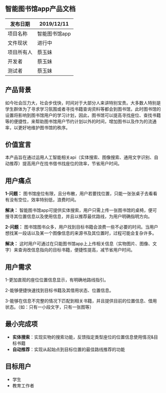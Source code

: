 ## **智能图书馆app产品文档**

发布日期 | 2019/12/11
---|---
项目名称 | 智能图书馆app
文件现状|进行中
项目所有人 |蔡玉妹
开发者 |蔡玉妹
测试者|蔡玉妹

## 产品背景
如今社会压力大，社会步伐快，时间对于大部分人来讲特别宝贵。大多数人特别是学生群体为了寻求学习氛围或者寻找书籍查询资料等都会到图书馆，此时图书馆的设置将影响到图书馆用户的学习计划，因此，图书馆可以提高寻找座位、查找书籍等的便捷性，来帮助图书馆用户节约计划以外的时间，增加图书以及作为的流通率，以更好地维护图书馆的秩序。

## 

## 价值宣言

本产品旨在通过运用人工智能相关api（实体搜索、图像搜索、通用文字识别、自动推荐）提高用户在找书借书找座位的效率，节省用户时间。

## 用户痛点
**1-问题：** 图书馆座位有限，且分布散，用户若要找位置，只能一张张桌子去看看有没有空位，效率特别低，浪费时间。

  **解决：** 智能图书馆app可提供实体搜索，用户只需上传一张图书馆的桌椅，便可搜寻其位置信息以及使用信息，并且以推荐最优路线，为用户明确指明方向。

**2-问题：** 图书馆图书众多，用户找到目标书籍会浪费一些不必要的时间。当用户想找某一段话以及某一个图像信息的来源书及其位置时，过程可能会复杂许多。

  **解决：** 这时用户可通过在只能图书馆app上上传相关信息（实物图片、图像、文字）来查询改信息指向的目标书籍，便捷性提高，减节省用户时间。


## 用户需求
1-更加直观的座位位置信息显示，有明确地路线指引。

2-能够便捷快速找到目标书籍及其借用状态、位置信息。

3-能够在信息不完整的情况下匹配到相关书籍，并且提供目前的位置信息、借用状态。（如：只有一小段文字，只有一张图等）


## 最小完成项
* **实体搜索**：实现实物的搜索功能，反馈指定类型座位的位置信息使用情况&目标书籍
* **自动推荐**：实现从起始点到目标位置的最佳路线推荐的功能



## 目标用户
* 学生
* 教育工作者





